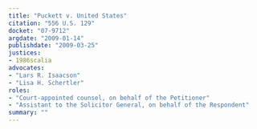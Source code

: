 ```yaml
---
title: "Puckett v. United States"
citation: "556 U.S. 129"
docket: "07-9712"
argdate: "2009-01-14"
publishdate: "2009-03-25"
justices:
- 1986scalia
advocates:
- "Lars R. Isaacson"
- "Lisa H. Schertler"
roles:
- "Court-appointed counsel, on behalf of the Petitioner"
- "Assistant to the Solicitor General, on behalf of the Respondent"
summary: ""
---
```


